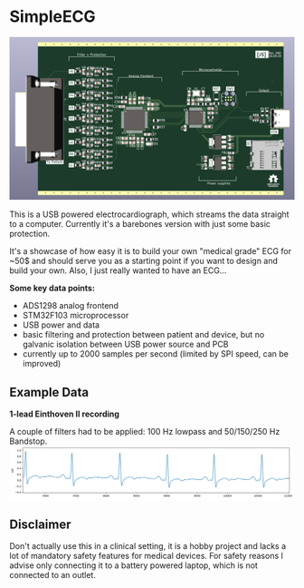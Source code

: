 # SimpleECG
![Printed circuit board](images/board.png)

This is a USB powered electrocardiograph, which streams the data straight to a computer. Currently it's a barebones version with just some basic protection.

It's a showcase of how easy it is to build your own "medical grade" ECG for ~50$ and should serve you as a starting point if you want to design and build your own. Also, I just really wanted to have an ECG...

**Some key data points:**

- ADS1298 analog frontend
- STM32F103 microprocessor
- USB power and data
- basic filtering and protection between patient and device, but no galvanic isolation between USB power source and PCB
- currently up to 2000 samples per second (limited by SPI speed, can be improved)

## Example Data
**1-lead Einthoven II recording**

A couple of filters had to be applied: 100 Hz lowpass and 50/150/250 Hz Bandstop.
![Sample data](images/sample.png)

## Disclaimer
Don't actually use this in a clinical setting, it is a hobby project and lacks a lot of mandatory safety features for medical devices. For safety reasons I advise only connecting it to a battery powered laptop, which is not connected to an outlet.